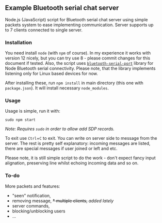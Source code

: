 
## Example Bluetooth serial chat server

Node.js (JavaScript) script for Bluetooth serial chat server using simple packets system to ease implementing communication. Server supports up to 7 clients connected to single server.

### Installation

You need install `node` (with `npm` of course). In my experience it works with version 12 nicely, but you can try use 8 - please commit changes for this document if tested. Also, the script uses [`bluetooth-serial-port`](https://www.npmjs.com/package/bluetooth-serial-port) library for Node Bluetooth serial connectivity. Please note, that the library implements listening only for Linux based devices for now. 

After installing these, run `npm install` in main directory (this one with `package.json`). It will install necessary `node_modules`. 

### Usage

Usage is simple, run it with:

```
sudo npm start
```

_Note: Requires `sudo` in order to allow add SDP records._

To exit use `Ctrl`+`C` to exit. You can write on server side to message from the server. The rest is pretty self explanatory: incoming messages are listed, there are special messages if user joined or left and etc.

Please note, it is still simple script to do the work - don't expect fancy input alignation, preserving line whilst echoing incoming data and so on.

### To-do

More packets and features:
* "seen" notification,
* removing message,
~~* multiple clients,~~ _added lately_
* server commands,
* blocking/unblocking users
* ...
